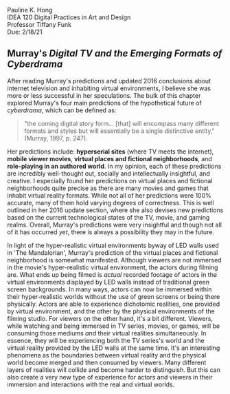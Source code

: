 Pauline K. Hong  
IDEA 120 Digital Practices in Art and Design  
Professor Tiffany Funk  
Due: 2/18/21  

## Murray's *Digital TV and the Emerging Formats of Cyberdrama*


After reading Murray's predictions and updated 2016 conclusions about internet television and inhabiting virtual environments, I believe she was more or less successful in her speculations. The bulk of this chapter explored Murray's four main predictions of the hypothetical future of *cyberdrama*, which can be defined as:

> "the coming digital story form... [that] will encompass many different formats and styles but will essentially be a single distinctive entity," (Murray, 1997, p. 247).

Her predictions include: **hyperserial sites** (where TV meets the internet), **mobile viewer movies**, **virtual places and fictional neighborhoods**, and **role-playing in an authored world**. In my opinion, each of these predictions are incredibly well-thought out, socially and intellectually insightful, and creative. I especially found her predictions on virtual places and fictional neighborhoods quite precise as there are many movies and games that inhabit virtual reality formats. While not all of her predictions were 100% accurate, many of them hold varying degrees of correctness. This is well outlined in her 2016 update section, where she also devises new predictions based on the current technological states of the TV, movie, and gaming realms. Overall, Murray's predictions were very insightful and though not all of it has occurred *yet*, there is always a possibility they may in the future.

In light of the hyper-realistic virtual environments byway of LED walls used in 'The Mandalorian', Murray's prediction of the virtual places and fictional neighborhood is somewhat manifested. Although viewers are not immersed in the movie's hyper-realistic virtual environment, the actors during filming are. What ends up being filmed is *actual* recorded footage of actors in the virtual environments displayed by LED walls instead of traditional green screen backgrounds. In many ways, actors can now be immersed within their hyper-realistic worlds without the use of green screens or being there physically. Actors are able to experience dichotomic realities, one provided by virtual environment, and the other by the physical environments of the filming studio. For viewers on the other hand, it's a bit different. Viewers, while watching and being immersed in TV series, movies, or games, will be consuming those mediums *and* their virtual realities simultaneously. In essence, they will be experiencing both the TV series's world and the virtual reality provided by the LED walls at the same time. It's an interesting phenomena as the boundaries between virtual reality and the physical world become merged and then consumed by viewers. Many different layers of realities will collide and become harder to distinguish. But this can also create a very new type of experience for actors and viewers in their immersion and interactions with the real and virtual worlds.
